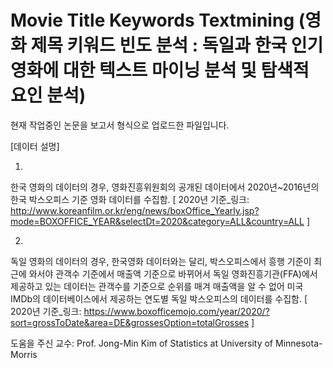 # Movie Title Keywords Textmining (영화 제목 키워드 빈도 분석 : 독일과 한국 인기 영화에 대한 텍스트 마이닝 분석 및 탐색적 요인 분석)

현재 작업중인 논문을 보고서 형식으로 업로드한 파일입니다.

[데이터 설명]

1)
한국 영화의 데이터의 경우, 영화진흥위원회의 공개된 데이터에서 2020년~2016년의 한국 박스오피스 기준 영화 데이터를 수집함.
[ 2020년 기준_링크:
http://www.koreanfilm.or.kr/eng/news/boxOffice_Yearly.jsp?mode=BOXOFFICE_YEAR&selectDt=2020&category=ALL&country=ALL ]

2)
독일 영화의 데이터의 경우, 한국영화 데이터와는 달리, 박스오피스에서 흥행 기준이 최근에 와서야 관객수 기준에서 매출액 기준으로 바뀌어서 독일 영화진흥기관(FFA)에서 제공하고 있는 데이터는 관객수를 기준으로 순위를 매겨 매출액을 알 수 없어 미국 IMDb의 데이터베이스에서 제공하는 연도별 독일 박스오피스의 데이터를 수집함.
[ 2020년 기준_링크:
https://www.boxofficemojo.com/year/2020/?sort=grossToDate&area=DE&grossesOption=totalGrosses ]

도움을 주신 교수: Prof. Jong-Min Kim of Statistics at University of Minnesota-Morris
